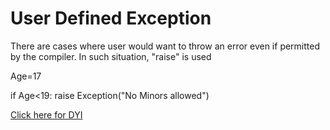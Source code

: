 # User Defined Exception

There are cases where user would want to throw an error even if permitted by the compiler. In such situation, "raise" is used 

Age=17

if Age<19:
  raise Exception("No Minors allowed")
  
 
[Click here for DYI](https://colab.research.google.com/github/pythoncoder100/practice/blob/master/User_Defined_Exception.ipynb)
